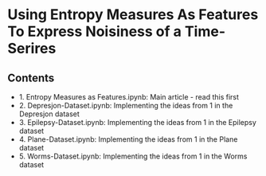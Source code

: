 # Using Entropy Measures As Features To Express Noisiness of a Time-Serires

## Contents
<ul>
	<li> 1. Entropy Measures as Features.ipynb: Main article - read this first </li>
	<li> 2. Depresjon-Dataset.ipynb: Implementing the ideas from 1 in the Depresjon dataset </li>
	<li> 3. Epilepsy-Dataset.ipynb: Implementing the ideas from 1 in the Epilepsy dataset </li>
	<li> 4. Plane-Dataset.ipynb: Implementing the ideas from 1 in the Plane dataset </li>
	<li> 5. Worms-Dataset.ipynb: Implementing the ideas from 1 in the Worms dataset </li>

</ul>

